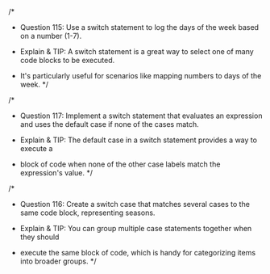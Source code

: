 /\*

- Question 115: Use a switch statement to log the days of the week based on a number (1-7).

- Explain & TIP: A switch statement is a great way to select one of many code blocks to be executed.
- It's particularly useful for scenarios like mapping numbers to days of the week.
  \*/

/\*

- Question 117: Implement a switch statement that evaluates an expression and uses the default case if none of the cases match.

- Explain & TIP: The default case in a switch statement provides a way to execute a
- block of code when none of the other case labels match the expression's value.
  \*/

/\*

- Question 116: Create a switch case that matches several cases to the same code block, representing seasons.

- Explain & TIP: You can group multiple case statements together when they should
- execute the same block of code, which is handy for categorizing items into broader groups.
  \*/
